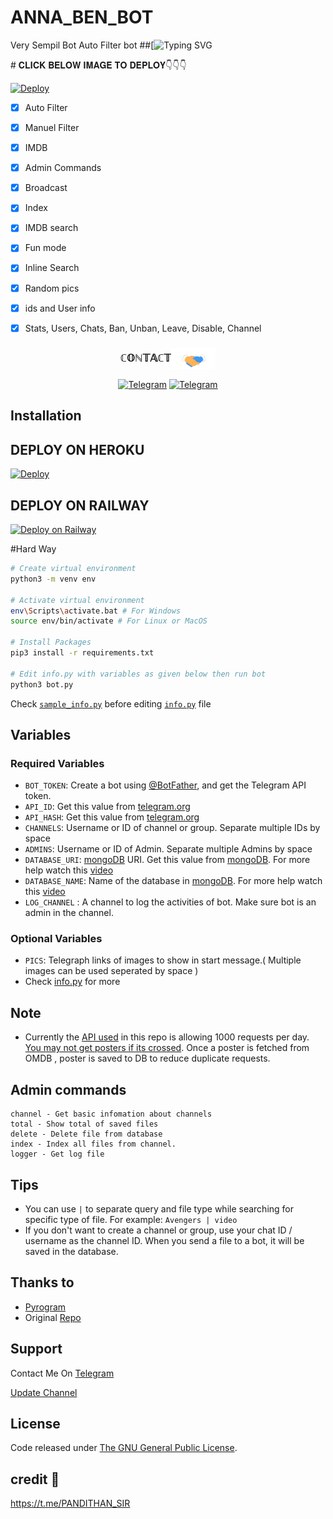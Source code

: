 # ANNA_BEN_BOT
Very Sempil Bot Auto Filter bot
##[![Typing SVG](https://readme-typing-svg.herokuapp.com/?lines=welcome+To+𝑨𝑵𝑵𝑵𝑨-𝑩𝑬𝑵-𝑭𝑰𝑳𝑻𝑬𝑹-𝑩𝑶𝑻!;created+by+𝑻𝑬𝑨𝑴+𝑨𝑵𝑵𝑨+𝑩𝑬𝑵!;A+simple+autofilter+Bot!;Auto+filter+with+double+button!;start+message+with+pic!;and+all+futures!)
</p>
# 𝐂𝐋𝐈𝐂𝐊 𝐁𝐄𝐋𝐎𝐖 𝐈𝐌𝐀𝐆𝐄 𝐓𝐎 𝐃𝐄𝐏𝐋𝐎𝐘👇👇👇


[![Deploy](https://telegra.ph/file/d35d46c4b9f7bfc79564e.jpg)](https://heroku.com/deploy?template=https://github.com/darkpc1412/AnnaBen_robot)

- [x] Auto Filter
- [x] Manuel Filter
- [x] IMDB
- [x] Admin Commands
- [x] Broadcast
- [x] Index
- [x] IMDB search
- [x] Fun mode
- [x] Inline Search
- [x] Random pics
- [x] ids and User info 
- [x] Stats, Users, Chats, Ban, Unban, Leave, Disable, Channel



<h3 align="center">ℂ𝕆ℕ𝕋𝔸ℂ𝕋<img align="center" src="https://github.com/PANDITHAN/PANDITHAN/blob/main/assets/Handshake.gif" height="33px" /></h3>
<p align="center">
<a href="https://t.me/pro_editor_tg"><img alt="Telegram" src="https://img.shields.io/badge/𝙳𝙴𝚅 1-2CA5E0?style=for-the-badge&logo=telegram&logoColor=white"/></a>
<a href="https://t.me/PANDITHAN_SIR"><img alt="Telegram" src="https://img.shields.io/badge/𝙳𝙴𝚅 2-2CA5E0?style=for-the-badge&logo=telegram&logoColor=white"/></a>
</p>



## Installation

















## DEPLOY ON HEROKU
[![Deploy](https://www.herokucdn.com/deploy/button.svg)](https://heroku.com/deploy?template=https://github.com/Lallu-lallus/AnnaBen_robot)

## DEPLOY ON RAILWAY
[![Deploy on Railway](https://railway.app/button.svg)](https://railway.app/new/template?template=https%3A%2F%2Fgithub.com%2Frailwayapp%2Fexamples%2Ftree%2Fmaster%2Fexamples%2Fflask&envs=ADMINS%2CAPI_HASH%2CAPI_ID%2CAUTH_CHANNEL%2CAUTH_USERS%2CBOT_TOKEN%2CCACHE_TIME%2CCHANNELS%2CCOLLECTION_NAME%2CCUSTOM_FILE_CAPTION%2CDATABASE_NAME%2CDATABASE_URI%2CLOG_CHANNEL%2CPICS%2CSUPPORT_CHAT%2CUSE_CAPTION_FILTER&optionalEnvs=AUTH_CHANNEL%2CAUTH_USERS&ADMINSDesc=Username+or+ID+of+Admin.+Separate+multiple+Admins+by+space.&API_HASHDesc=Get+this+value+from+https%3A%2F%2Fmy.telegram.org&API_IDDesc=Get+this+value+from+https%3A%2F%2Fmy.telegram.org&AUTH_CHANNELDesc=ID+of+channel.Make+sure+bot+is+admin+in+this+channel.+Without+subscribing+this+channel+users+cannot+use+bot.&AUTH_USERSDesc=Username+or+ID+of+users+to+give+access+of+inline+search.+Separate+multiple+users+by+space.+Leave+it+empty+if+you+don%27t+want+to+restrict+bot+usage.&BOT_TOKENDesc=Your+bot+token&CACHE_TIMEDesc=The+maximum+amount+of+time+in+seconds+that+the+result+of+the+inline+query+may+be+cached+on+the+server&CHANNELSDesc=Username+or+ID+of+channel+or+group.+Separate+multiple+IDs+by+space&COLLECTION_NAMEDesc=Name+of+the+collections.+Defaults+to+Telegram_files.+If+you+are+using+the+same+database%2C+then+use+different+collection+name+for+each+bot&CUSTOM_FILE_CAPTIONDesc=A+custom+file+caption+for+your+files.+formatable+with+%2C+file_name%2C+file_caption%2C+file_size%2C+Read+Readme.md+for+better+understanding.&DATABASE_NAMEDesc=Name+of+the+database+in+mongoDB.+For+more+help+watch+this+video+-+https%3A%2F%2Fyoutu.be%2FdsuTn4qV2GA&DATABASE_URIDesc=mongoDB+URI.+Get+this+value+from+https%3A%2F%2Fwww.mongodb.com.+For+more+help+watch+this+video+-+https%3A%2F%2Fyoutu.be%2FdsuTn4qV2GA&LOG_CHANNELDesc=Bot+Logs%2CGive+a+channel+id+with+-100xxxxxxx&PICSDesc=Add+some+telegraph+link+of+pictures&SUPPORT_CHATDesc=Username+of+a+Support+Group+%2F+ADMIN.+%28+Should+be+username+without+%40+and+not+ID%29&USE_CAPTION_FILTERDesc=Whether+bot+should+use+captions+to+improve+search+results.+%28True+False%29&CACHE_TIMEDefault=300&COLLECTION_NAMEDefault=Telegram_files&USE_CAPTION_FILTERDefault=False&referralCode=Alif)

#Hard Way

```bash
# Create virtual environment
python3 -m venv env

# Activate virtual environment
env\Scripts\activate.bat # For Windows
source env/bin/activate # For Linux or MacOS

# Install Packages
pip3 install -r requirements.txt

# Edit info.py with variables as given below then run bot
python3 bot.py
```
Check [`sample_info.py`](sample_info.py) before editing [`info.py`](info.py) file

## Variables

### Required Variables
* `BOT_TOKEN`: Create a bot using [@BotFather](https://telegram.dog/BotFather), and get the Telegram API token.
* `API_ID`: Get this value from [telegram.org](https://my.telegram.org/apps)
* `API_HASH`: Get this value from [telegram.org](https://my.telegram.org/apps)
* `CHANNELS`: Username or ID of channel or group. Separate multiple IDs by space
* `ADMINS`: Username or ID of Admin. Separate multiple Admins by space
* `DATABASE_URI`: [mongoDB](https://www.mongodb.com) URI. Get this value from [mongoDB](https://www.mongodb.com). For more help watch this [video](https://youtu.be/1G1XwEOnxxo)
* `DATABASE_NAME`: Name of the database in [mongoDB](https://www.mongodb.com). For more help watch this [video](https://youtu.be/1G1XwEOnxxo)
* `LOG_CHANNEL` : A channel to log the activities of bot. Make sure bot is an admin in the channel.
### Optional Variables
* `PICS`: Telegraph links of images to show in start message.( Multiple images can be used seperated by space )
* Check [info.py](https://github.com/EvamariaTG/evamaria/blob/master/info.py) for more

## Note
* Currently the [API used](http://www.omdbapi.com) in this repo is allowing 1000 requests per day. [You may not get posters if its crossed](https://t.me/ThankTelegram/910168). 
Once a poster is fetched from OMDB , poster is saved to DB to reduce duplicate requests.

## Admin commands
```
channel - Get basic infomation about channels
total - Show total of saved files
delete - Delete file from database
index - Index all files from channel.
logger - Get log file
```

## Tips
* You can use `|` to separate query and file type while searching for specific type of file. For example: `Avengers | video`
* If you don't want to create a channel or group, use your chat ID / username as the channel ID. When you send a file to a bot, it will be saved in the database.



## Thanks to 
* [Pyrogram](https://github.com/pyrogram/pyrogram)
* Original [Repo](https://github.com/Lallu-lallus/ALPHA_IMDB_BOT)


## Support
Contact Me On [Telegram](https://t.me/Pro_editor_tg)

[Update Channel](https://t.me/Team_annaben)

## License
Code released under [The GNU General Public License](LICENSE).
## credit 🤠
https://t.me/PANDITHAN_SIR
